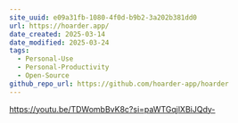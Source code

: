 ```yaml
---
site_uuid: e09a31fb-1080-4f0d-b9b2-3a202b381dd0
url: https://hoarder.app/
date_created: 2025-03-14
date_modified: 2025-03-24
tags:
  - Personal-Use
  - Personal-Productivity
  - Open-Source
github_repo_url: https://github.com/hoarder-app/hoarder
---
```

https://youtu.be/TDWombBvK8c?si=paWTGqjlXBiJQdy-
